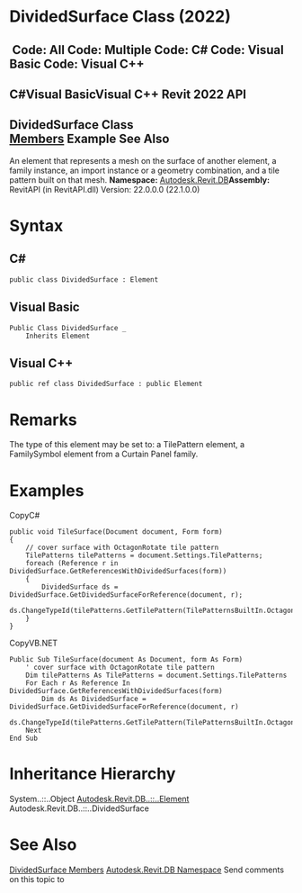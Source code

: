 # DividedSurface Class (2022)

﻿
 Code: All Code: Multiple Code: C# Code: Visual Basic Code: Visual C++   
---  
C#Visual BasicVisual C++
Revit 2022 API  
---  
DividedSurface Class  
[Members](8a82f423-57c0-06e6-4237-c77ddcdcdc43.md "DividedSurface Members") Example See Also  
---  
An element that represents a mesh on the surface of another element, a family instance, an import instance or a geometry combination, and a tile pattern built on that mesh. 
**Namespace:** [Autodesk.Revit.DB](87546ba7-461b-c646-cbb1-2cb8f5bff8b2.md "Autodesk.Revit.DB Namespace")**Assembly:** RevitAPI (in RevitAPI.dll) Version: 22.0.0.0 (22.1.0.0)
# Syntax
C#  
---  
```text
public class DividedSurface : Element
```
  
Visual Basic  
---  
```text
Public Class DividedSurface _
	Inherits Element
```
  
Visual C++  
---  
```text
public ref class DividedSurface : public Element
```
  
# Remarks
The type of this element may be set to: a TilePattern element, a FamilySymbol element from a Curtain Panel family. 
# Examples
CopyC#
```text
public void TileSurface(Document document, Form form)
{
    // cover surface with OctagonRotate tile pattern
    TilePatterns tilePatterns = document.Settings.TilePatterns;
    foreach (Reference r in DividedSurface.GetReferencesWithDividedSurfaces(form))
    {
        DividedSurface ds = DividedSurface.GetDividedSurfaceForReference(document, r);
        ds.ChangeTypeId(tilePatterns.GetTilePattern(TilePatternsBuiltIn.OctagonRotate).Id);
    }
}
```

CopyVB.NET
```text
Public Sub TileSurface(document As Document, form As Form)
    ' cover surface with OctagonRotate tile pattern
    Dim tilePatterns As TilePatterns = document.Settings.TilePatterns
    For Each r As Reference In DividedSurface.GetReferencesWithDividedSurfaces(form)
        Dim ds As DividedSurface = DividedSurface.GetDividedSurfaceForReference(document, r)
        ds.ChangeTypeId(tilePatterns.GetTilePattern(TilePatternsBuiltIn.OctagonRotate).Id)
    Next
End Sub
```

# Inheritance Hierarchy
System..::..Object [Autodesk.Revit.DB..::..Element](eb16114f-69ea-f4de-0d0d-f7388b105a16.md "Element Class") Autodesk.Revit.DB..::..DividedSurface
# See Also
[DividedSurface Members](8a82f423-57c0-06e6-4237-c77ddcdcdc43.md "DividedSurface Members")
[Autodesk.Revit.DB Namespace](87546ba7-461b-c646-cbb1-2cb8f5bff8b2.md "Autodesk.Revit.DB Namespace")
Send comments on this topic to 